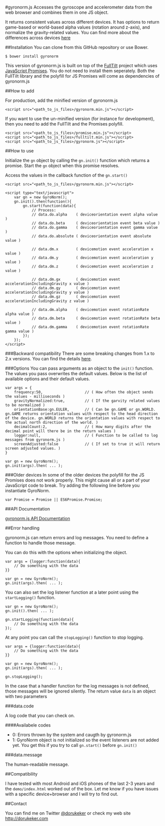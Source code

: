 #gyronorm.js
Accesses the gyroscope and accelerometer data from the web browser and combines them in one JS object.

It returns consistent values across different devices. It has options to return game-based or world-based alpha values (rotation around z-axis), and normalize the gravity-related values. You can find more about the differences across devices [here](http://dorukeker.com/know-thy-gyroscope-and-js-part-ii/)

##Installation
You can clone from this GitHub repository or use Bower.
	
	$ bower install gyronorm

This version of gyronorm.js is built on top of the [FullTilt](https://github.com/richtr/Full-Tilt) project which uses [JavaScript Promises](https://www.promisejs.org/). You do not need to install them seperately. Both the FullTilt library and the polyfill for JS Promises will come as dependencies of gyronorm.js

##How to add

For production, add the minified version of gyronorm.js

	<script src="<path_to_js_files>/gyronorm.min.js"></script>

If you want to use the un-minified version (for instance for development), then you need to add the FullTilt and the Promises polyfill.

	<script src="<path_to_js_files>/promise.min.js"></script>
	<script src="<path_to_js_files>/fulltilt.min.js"></script>
	<script src="<path_to_js_files>/gyronorm.js"></script>

##How to use

Initialize the `gn` object by calling the `gn.init()` function which returns a promise. Start the `gn` object when this promise resolves.

Access the values in the callback function of the `gn.start()`

	<script src="<path_to_js_files>/gyronorm.min.js"></script>
	
	<script type="text/javascript">
	    var gn = new GyroNorm();
	    gn.init().then(function(){
	    	gn.start(function(data){
		   		// Process:
				// data.do.alpha	( deviceorientation event alpha value )
				// data.do.beta		( deviceorientation event beta value )
				// data.do.gamma	( deviceorientation event gamma value )
				// data.do.absolute	( deviceorientation event absolute value )
				
				// data.dm.x		( devicemotion event acceleration x value )
				// data.dm.y		( devicemotion event acceleration y value )
				// data.dm.z		( devicemotion event acceleration z value )
				
				// data.dm.gx		( devicemotion event accelerationIncludingGravity x value )
				// data.dm.gy		( devicemotion event accelerationIncludingGravity y value )
				// data.dm.gz		( devicemotion event accelerationIncludingGravity z value )
					
				// data.dm.alpha	( devicemotion event rotationRate alpha value )
				// data.dm.beta		( devicemotion event rotationRate beta value )
				// data.dm.gamma	( devicemotion event rotationRate gamma value )
			});
		});
	</script>    	

###Backward compatibility
There are some breaking changes from 1.x to 2.x versions. You can find the details [here](https://github.com/dorukeker/gyronorm.js/wiki/Breaking-changes-from-1.x-to-2.x).
	
###Options
You can pass arguments as an object to the `init()` function. The values you pass overwrites the default values. Below is the list of available options and their default values.

	var args = {
		frequency:50,					// ( How often the object sends the values - milliseconds )
		gravityNormalized:true,			// ( If the garvity related values to be normalized )
		orientationBase:gn.EULER,		// ( Can be gn.GAME or gn.WORLD. gn.GAME returns orientation values with respect to the head direction of the device. gn.WORLD returns the orientation values with respect to the actual north direction of the world. )
		decimalCount:2,					// ( How many digits after the decimal point will there be in the return values )
		logger:null,					// ( Function to be called to log messages from gyronorm.js )
		screenAdjusted:false			// ( If set to true it will return screen adjusted values. )
	}
	
	var gn = new GyroNorm();
	gn.init(args).then( ... );

###Older devices
In some of the older devices the polyfill for the JS Promises does not work properly. This might cause all or a part of your JavaScript code to break. Try adding the following line before you instantiate GyroNorm.

	var Promise = Promise || ES6Promise.Promise;

##API Documentation

[gyronorm.js API Documentation](https://github.com/dorukeker/gyronorm.js/wiki/API-Documentaion)

##Error handling

gyronorm.js can return errors and log messages. You need to define a function to handle those message.

You can do this with the options when initializing the object.
	
	var args = {logger:function(data){
		// Do something with the data
	}}

	var gn = new GyroNorm();
	gn.init(args).then( ... );	

You can also set the log listener function at a later point using the `startLogging()` function.

	var gn = new GyroNorm();
	gn.init().then( ... );

	gn.startLogging(function(data){
		// Do something with the data
	});

At any point you can call the `stopLogging()` function to stop logging.

	var args = {logger:function(data){
		// Do something with the data
	}}

	var gn = new GyroNorm();
	gn.init(args).then( ... );

	gn.stopLogging();

In the case that a handler function for the log messages is not defined, those messages will be ignored silently.
The return value `data` is an object with two parameters

###data.code

A log code that you can check on.

####Availabele codes

- 0: Errors thrown by the system and caugth by gyronorm.js
- 1: GyroNorm object is not initialized so the event listeners are not added yet. You get this if you try to call `gn.start()` before `gn.init()`

###data.message

The human-readable message.

##Compatibility

I have tested with most Android and iOS phones of the last 2-3 years and the `demo/index.html` worked out of the box. Let me know if you have issues with a specific device+browser and I will try to find out.

##Contact

You can find me on Twitter [@dorukeker](https://twitter.com/dorukeker) or check my web site http://dorukeker.com
